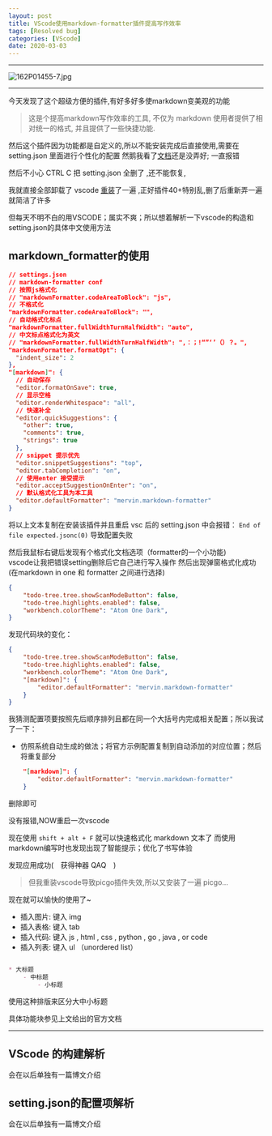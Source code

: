 ```yaml
---
layout: post
title: VScode使用markdown-formatter插件提高写作效率
tags: [Resolved bug]
categories: [VScode]
date: 2020-03-03
---
```


***

![162P01455-7.jpg](https://raw.githubusercontent.com/fengwei2002/picture/master/fengwei2002/picture162P01455-7.jpg)

***

今天发现了这个超级方便的插件,有好多好多使markdown变美观的功能

> 这是个提高markdown写作效率的工具, 不仅为 markdown 使用者提供了相对统一的格式, 并且提供了一些快捷功能.

然后这个插件因为功能都是自定义的,所以不能安装完成后直接使用,需要在 setting.json 里面进行个性化的配置 然鹅我看了[文档](https://github.com/sumnow/markdown-formatter/blob/master/README_CN.md)还是没弄好; 一直报错

然后不小心 CTRL C 把 setting.json 全删了 ,还不能恢复,

我就直接全部卸载了 vscode [重装](https://blog.csdn.net/jpch89/article/details/89789247)了一遍 ,正好插件40+特别乱,删了后重新弄一遍就简洁了许多

但每天不明不白的用VSCODE；属实不爽；所以想着解析一下vscode的构造和setting.json的具体中文使用方法

## markdown_formatter的使用

``` json
// settings.json
// markdown-formatter conf
// 按照js格式化
// "markdownFormatter.codeAreaToBlock": "js",
// 不格式化
"markdownFormatter.codeAreaToBlock": "",
// 自动格式化标点
"markdownFormatter.fullWidthTurnHalfWidth": "auto",
// 中文标点格式化为英文
// "markdownFormatter.fullWidthTurnHalfWidth": ",：；!“”‘’（）？。",
"markdownFormatter.formatOpt": {
  "indent_size": 2
},
"[markdown]": {
  // 自动保存
  "editor.formatOnSave": true,
  // 显示空格
  "editor.renderWhitespace": "all",
  // 快速补全
  "editor.quickSuggestions": {
    "other": true,
    "comments": true,
    "strings": true
  },
  // snippet 提示优先
  "editor.snippetSuggestions": "top",
  "editor.tabCompletion": "on",
  // 使用enter 接受提示
  "editor.acceptSuggestionOnEnter": "on",
  // 默认格式化工具为本工具
  "editor.defaultFormatter": "mervin.markdown-formatter"
}
```

将以上文本复制在安装该插件并且重启 vsc 后的 setting.json 中会报错： `End of file expected.jsonc(0)` 导致配置失败

然后我鼠标右键后发现有个格式化文档选项（formatter的一个小功能)  
vscode让我把错误setting删除后它自己进行写入操作 然后出现弹窗格式化成功 (在markdown in one 和 formatter 之间进行选择)

``` json
{
    "todo-tree.tree.showScanModeButton": false,
    "todo-tree.highlights.enabled": false,
    "workbench.colorTheme": "Atom One Dark",
}
```

发现代码块的变化：

``` json
{
    "todo-tree.tree.showScanModeButton": false,
    "todo-tree.highlights.enabled": false,
    "workbench.colorTheme": "Atom One Dark",
    "[markdown]": {
        "editor.defaultFormatter": "mervin.markdown-formatter"
    }
}
```

我猜测配置项要按照先后顺序排列且都在同一个大括号内完成相关配置；所以我试了一下：

* 仿照系统自动生成的做法；将官方示例配置复制到自动添加的对应位置；然后将重复部分

``` json
    "[markdown]": {
        "editor.defaultFormatter": "mervin.markdown-formatter"
    }
```

删除即可

没有报错,NOW重启一次vscode

现在使用 `shift + alt + F` 就可以快速格式化 markdown 文本了 而使用markdown编写时也发现出现了智能提示；优化了书写体验

发现应用成功(　获得神器 QAQ　)

> 但我重装vscode导致picgo插件失效,所以又安装了一遍 picgo... 

现在就可以愉快的使用了~

* 插入图片: 键入 img
* 插入表格: 键入 tab
* 插入代码: 键入 js , html , css , python , go , java , or code
* 插入列表: 键入 ul （unordered list）

``` markdown

* 大标题
    - 中标题
        - 小标题

```

使用这种排版来区分大中小标题

具体功能块参见上文给出的官方文档

***

## **VScode 的构建解析**

会在以后单独有一篇博文介绍

## **setting.json的配置项解析**

会在以后单独有一篇博文介绍

